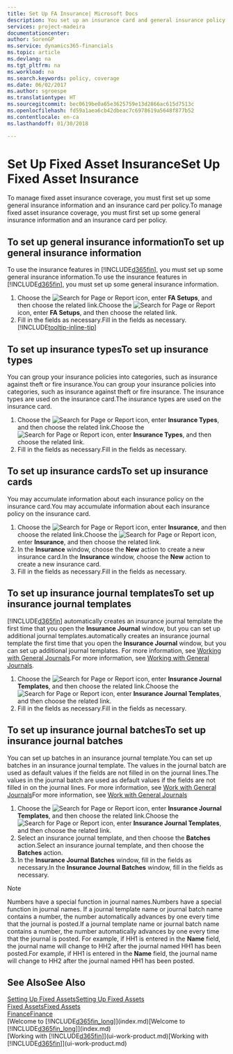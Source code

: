 ```yaml
---
title: Set Up FA Insurance| Microsoft Docs
description: You set up an insurance card and general insurance policy information to manage fixed asset insurance coverage.
services: project-madeira
documentationcenter: 
author: SorenGP
ms.service: dynamics365-financials
ms.topic: article
ms.devlang: na
ms.tgt_pltfrm: na
ms.workload: na
ms.search.keywords: policy, coverage
ms.date: 06/02/2017
ms.author: sgroespe
ms.translationtype: HT
ms.sourcegitcommit: bec0619be0a65e3625759e13d2866ac615d7513c
ms.openlocfilehash: fd59a1aea6cb42dbeac7c6978619a5648f877b52
ms.contentlocale: en-ca
ms.lasthandoff: 01/30/2018

---
```

# <a name="set-up-fixed-asset-insurance"></a><span data-ttu-id="416ec-103">Set Up Fixed Asset Insurance</span><span class="sxs-lookup"><span data-stu-id="416ec-103">Set Up Fixed Asset Insurance</span></span>
<span data-ttu-id="416ec-104">To manage fixed asset insurance coverage, you must first set up some general insurance information and an insurance card per policy.</span><span class="sxs-lookup"><span data-stu-id="416ec-104">To manage fixed asset insurance coverage, you must first set up some general insurance information and an insurance card per policy.</span></span>

## <a name="to-set-up-general-insurance-information"></a><span data-ttu-id="416ec-105">To set up general insurance information</span><span class="sxs-lookup"><span data-stu-id="416ec-105">To set up general insurance information</span></span>
<span data-ttu-id="416ec-106">To use the insurance features in [!INCLUDE[d365fin](includes/d365fin_md.md)], you must set up some general insurance information.</span><span class="sxs-lookup"><span data-stu-id="416ec-106">To use the insurance features in [!INCLUDE[d365fin](includes/d365fin_md.md)], you must set up some general insurance information.</span></span>  

1. <span data-ttu-id="416ec-107">Choose the ![Search for Page or Report](media/ui-search/search_small.png "Search for Page or Report icon") icon, enter **FA Setups**, and then choose the related link.</span><span class="sxs-lookup"><span data-stu-id="416ec-107">Choose the ![Search for Page or Report](media/ui-search/search_small.png "Search for Page or Report icon") icon, enter **FA Setups**, and then choose the related link.</span></span>  
2. <span data-ttu-id="416ec-108">Fill in the fields as necessary.</span><span class="sxs-lookup"><span data-stu-id="416ec-108">Fill in the fields as necessary.</span></span> [!INCLUDE[tooltip-inline-tip](includes/tooltip-inline-tip_md.md)]  

## <a name="to-set-up-insurance-types"></a><span data-ttu-id="416ec-109">To set up insurance types</span><span class="sxs-lookup"><span data-stu-id="416ec-109">To set up insurance types</span></span>
<span data-ttu-id="416ec-110">You can group your insurance policies into categories, such as insurance against theft or fire insurance.</span><span class="sxs-lookup"><span data-stu-id="416ec-110">You can group your insurance policies into categories, such as insurance against theft or fire insurance.</span></span> <span data-ttu-id="416ec-111">The insurance types are used on the insurance card.</span><span class="sxs-lookup"><span data-stu-id="416ec-111">The insurance types are used on the insurance card.</span></span>

1. <span data-ttu-id="416ec-112">Choose the ![Search for Page or Report](media/ui-search/search_small.png "Search for Page or Report icon") icon, enter **Insurance Types**, and then choose the related link.</span><span class="sxs-lookup"><span data-stu-id="416ec-112">Choose the ![Search for Page or Report](media/ui-search/search_small.png "Search for Page or Report icon") icon, enter **Insurance Types**, and then choose the related link.</span></span>  
2. <span data-ttu-id="416ec-113">Fill in the fields as necessary.</span><span class="sxs-lookup"><span data-stu-id="416ec-113">Fill in the fields as necessary.</span></span>

## <a name="to-set-up-insurance-cards"></a><span data-ttu-id="416ec-114">To set up insurance cards</span><span class="sxs-lookup"><span data-stu-id="416ec-114">To set up insurance cards</span></span>
<span data-ttu-id="416ec-115">You may accumulate information about each insurance policy on the insurance card.</span><span class="sxs-lookup"><span data-stu-id="416ec-115">You may accumulate information about each insurance policy on the insurance card.</span></span>  

1. <span data-ttu-id="416ec-116">Choose the ![Search for Page or Report](media/ui-search/search_small.png "Search for Page or Report icon") icon, enter **Insurance**, and then choose the related link.</span><span class="sxs-lookup"><span data-stu-id="416ec-116">Choose the ![Search for Page or Report](media/ui-search/search_small.png "Search for Page or Report icon") icon, enter **Insurance**, and then choose the related link.</span></span>  
2. <span data-ttu-id="416ec-117">In the **Insurance** window, choose the **New** action to create a  new insurance card.</span><span class="sxs-lookup"><span data-stu-id="416ec-117">In the **Insurance** window, choose the **New** action to create a  new insurance card.</span></span>  
3. <span data-ttu-id="416ec-118">Fill in the fields as necessary.</span><span class="sxs-lookup"><span data-stu-id="416ec-118">Fill in the fields as necessary.</span></span>

## <a name="to-set-up-insurance-journal-templates"></a><span data-ttu-id="416ec-119">To set up insurance journal templates</span><span class="sxs-lookup"><span data-stu-id="416ec-119">To set up insurance journal templates</span></span>
[!INCLUDE[d365fin](includes/d365fin_md.md)] <span data-ttu-id="416ec-120">automatically creates an insurance journal template the first time that you open the **Insurance Journal** window, but you can set up additional journal templates.</span><span class="sxs-lookup"><span data-stu-id="416ec-120">automatically creates an insurance journal template the first time that you open the **Insurance Journal** window, but you can set up additional journal templates.</span></span> <span data-ttu-id="416ec-121">For more information, see [Working with General Journals](ui-work-general-journals.md).</span><span class="sxs-lookup"><span data-stu-id="416ec-121">For more information, see [Working with General Journals](ui-work-general-journals.md).</span></span>  

1. <span data-ttu-id="416ec-122">Choose the ![Search for Page or Report](media/ui-search/search_small.png "Search for Page or Report icon") icon, enter **Insurance Journal Templates**, and then choose the related link.</span><span class="sxs-lookup"><span data-stu-id="416ec-122">Choose the ![Search for Page or Report](media/ui-search/search_small.png "Search for Page or Report icon") icon, enter **Insurance Journal Templates**, and then choose the related link.</span></span>  
2. <span data-ttu-id="416ec-123">Fill in the fields as necessary.</span><span class="sxs-lookup"><span data-stu-id="416ec-123">Fill in the fields as necessary.</span></span>

## <a name="to-set-up-insurance-journal-batches"></a><span data-ttu-id="416ec-124">To set up insurance journal batches</span><span class="sxs-lookup"><span data-stu-id="416ec-124">To set up insurance journal batches</span></span>
<span data-ttu-id="416ec-125">You can set up batches in an insurance journal template.</span><span class="sxs-lookup"><span data-stu-id="416ec-125">You can set up batches in an insurance journal template.</span></span> <span data-ttu-id="416ec-126">The values in the journal batch are used as default values if the fields are not filled in on the journal lines.</span><span class="sxs-lookup"><span data-stu-id="416ec-126">The values in the journal batch are used as default values if the fields are not filled in on the journal lines.</span></span> <span data-ttu-id="416ec-127">For more information, see [Work with General Journals](ui-work-general-journals.md)</span><span class="sxs-lookup"><span data-stu-id="416ec-127">For more information, see [Work with General Journals](ui-work-general-journals.md)</span></span>  

1. <span data-ttu-id="416ec-128">Choose the ![Search for Page or Report](media/ui-search/search_small.png "Search for Page or Report icon") icon, enter **Insurance Journal Templates**, and then choose the related link.</span><span class="sxs-lookup"><span data-stu-id="416ec-128">Choose the ![Search for Page or Report](media/ui-search/search_small.png "Search for Page or Report icon") icon, enter **Insurance Journal Templates**, and then choose the related link.</span></span>  
2. <span data-ttu-id="416ec-129">Select an insurance journal template, and then choose the **Batches** action.</span><span class="sxs-lookup"><span data-stu-id="416ec-129">Select an insurance journal template, and then choose the **Batches** action.</span></span>
3. <span data-ttu-id="416ec-130">In the **Insurance Journal Batches** window, fill in the fields as necessary.</span><span class="sxs-lookup"><span data-stu-id="416ec-130">In the **Insurance Journal Batches** window, fill in the fields as necessary.</span></span>

> [!NOTE]  
>   <span data-ttu-id="416ec-131">Numbers have a special function in journal names.</span><span class="sxs-lookup"><span data-stu-id="416ec-131">Numbers have a special function in journal names.</span></span> <span data-ttu-id="416ec-132">If a journal template name or journal batch name contains a number, the number automatically advances by one every time that the journal is posted.</span><span class="sxs-lookup"><span data-stu-id="416ec-132">If a journal template name or journal batch name contains a number, the number automatically advances by one every time that the journal is posted.</span></span> <span data-ttu-id="416ec-133">For example, if HH1 is entered in the **Name** field, the journal name will change to HH2 after the journal named HH1 has been posted.</span><span class="sxs-lookup"><span data-stu-id="416ec-133">For example, if HH1 is entered in the **Name** field, the journal name will change to HH2 after the journal named HH1 has been posted.</span></span>

## <a name="see-also"></a><span data-ttu-id="416ec-134">See Also</span><span class="sxs-lookup"><span data-stu-id="416ec-134">See Also</span></span>
[<span data-ttu-id="416ec-135">Setting Up Fixed Assets</span><span class="sxs-lookup"><span data-stu-id="416ec-135">Setting Up Fixed Assets</span></span>](fa-setup.md)  
[<span data-ttu-id="416ec-136">Fixed Assets</span><span class="sxs-lookup"><span data-stu-id="416ec-136">Fixed Assets</span></span>](fa-manage.md)  
[<span data-ttu-id="416ec-137">Finance</span><span class="sxs-lookup"><span data-stu-id="416ec-137">Finance</span></span>](finance.md)  
<span data-ttu-id="416ec-138">[Welcome to [!INCLUDE[d365fin_long](includes/d365fin_long_md.md)]](index.md)</span><span class="sxs-lookup"><span data-stu-id="416ec-138">[Welcome to [!INCLUDE[d365fin_long](includes/d365fin_long_md.md)]](index.md)</span></span>  
<span data-ttu-id="416ec-139">[Working with [!INCLUDE[d365fin](includes/d365fin_md.md)]](ui-work-product.md)</span><span class="sxs-lookup"><span data-stu-id="416ec-139">[Working with [!INCLUDE[d365fin](includes/d365fin_md.md)]](ui-work-product.md)</span></span>

